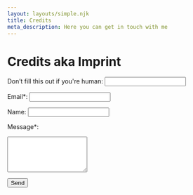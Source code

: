 ```yaml
---
layout: layouts/simple.njk
title: Credits
meta_description: Here you can get in touch with me
---
```

# Credits aka Imprint

<form name="contact" method="POST" netlify-honeypot="company-name" data-netlify="true" action="/thanks">
  <p class="hidden">
    <label>Don’t fill this out if you're human: <input name="company-name" /></label>
  </p>

  <label for="email">Email*:</label>
  <input type="text" name="email" required/>

  <label for="email">Name:</label>
  <input type="text" name="name" required/>

  <label for="message">Message*:</label>
  <textarea name="message" required rows="5"></textarea>

  <button type="submit" class="right">Send</button>

</form>
